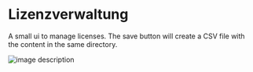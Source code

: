 # Lizenzverwaltung
A small ui to manage licenses.
The save button will create a CSV file with the content in the same directory.


![image description](https://i.ibb.co/1nnM3G6/lizenzverwaltung.png)

<!-- <img src="https://i.ibb.co/gZz7nrB/lizenzverwaltung.png"/> -->


